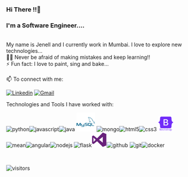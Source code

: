 
### Hi There !!👋

### I'm a Software Engineer....
 <br>
My name is Jenell and I currently work in Mumbai. I love to explore new technologies...<br />
👨‍💻 Never be afraid of making mistakes and keep learning!!<br />
⚡ Fun fact: I love to paint, sing and bake...<br />
<br>
 📫  To connect with me:<br />

[![Linkedin](https://img.shields.io/badge/linkedin%20-%230077B5.svg?&style=for-the-badge&logo=linkedin&logoColor=white)](https://in.linkedin.com/in/jenell-mathias-028704145/)
  [![Gmail](https://img.shields.io/badge/gmail-D14836?&style=for-the-badge&logo=gmail&logoColor=white)](mailto:mathiasjenell@gmail.com)



Technologies and Tools I have worked with:

<img src=https://devicons.github.io/devicon/devicon.git/icons/python/python-original-wordmark.svg alt=python width="50" height="50"/><img src=https://devicons.github.io/devicon/devicon.git/icons/javascript/javascript-original.svg alt=javascript width="40" height="40"/><img src=https://devicons.github.io/devicon/devicon.git/icons/java/java-original.svg alt=java width="40" height="40"/> <img src=https://raw.githubusercontent.com/devicons/devicon/master/icons/mysql/mysql-plain-wordmark.svg alt=mysql width="50" height="50"/> <img src=https://cdn.iconscout.com/icon/free/png-512/mongodb-3-1175138.png alt=mongo width="40" height="40"/><img src=https://devicons.github.io/devicon/devicon.git/icons/html5/html5-original-wordmark.svg alt=html5 width="40" height="40"/><img src=https://devicons.github.io/devicon/devicon.git/icons/css3/css3-original-wordmark.svg alt=css3 width="40" height="40"/>  <img src=https://raw.githubusercontent.com/devicons/devicon/master/icons/bootstrap/bootstrap-plain-wordmark.svg alt=Bootstrap width="40" height="40"/> <img src=https://fiverr-res.cloudinary.com/images/t_main1,q_auto,f_auto,q_auto,f_auto/gigs/99155613/original/79f937c5151530bb1d9daf808b0ffafd633d8eca/create-web-app-using-angular-2-and-express.png alt=mean width="40" height="40"/><img src=  https://cms-assets.tutsplus.com/uploads/users/1251/posts/30092/preview_image/angular-logo.jpg alt=angular width="40" height="40"/><img src=https://devicons.github.io/devicon/devicon.git/icons/nodejs/nodejs-original.svg alt=nodejs width="40" height="40"/> <img src=https://miro.medium.com/max/438/1*0G5zu7CnXdMT9pGbYUTQLQ.png alt=flask width="40" height="40"/><img src=https://raw.githubusercontent.com/devicons/devicon/master/icons/visualstudio/visualstudio-plain.svg alt=vs-code width="40" height="40"/><img src=https://devicons.github.io/devicon/devicon.git/icons/github/github-original.svg alt=github width="40" height="40"/> <img src= https://git-scm.com/images/logos/downloads/Git-Icon-1788C.png alt=git width="40" height="40"/><img src= https://www.docker.com/sites/default/files/d8/2019-07/vertical-logo-monochromatic.png alt=docker width="40" height="40"/>

<!-- <div align="center">&nbsp;<img align="center" src="https://github-readme-stats.vercel.app/api?username=jmathiasj&show_icons=true" alt="jmathiasj" /></div> -->
<br>

![visitors](https://badges.pufler.dev/visits/jmathiasj/jmathiasj)
